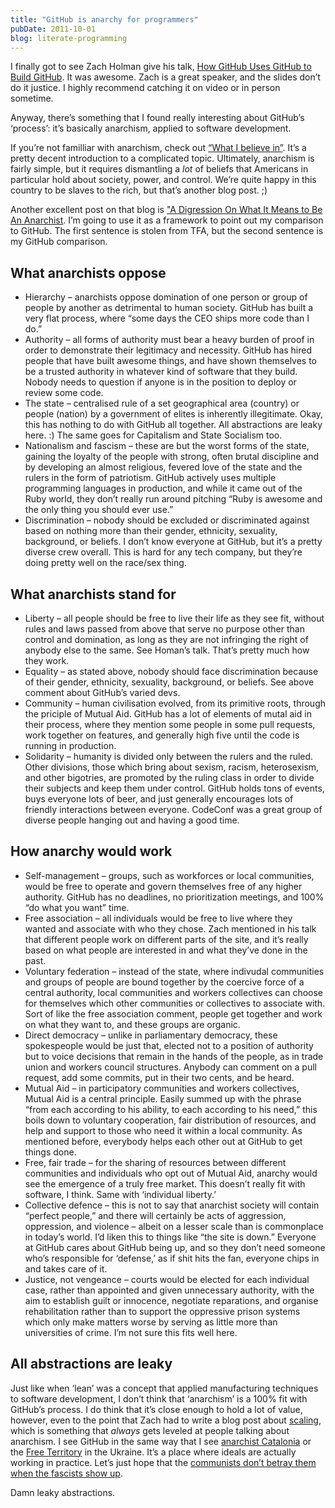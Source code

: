 ```yaml
---
title: "GitHub is anarchy for programmers"
pubDate: 2011-10-01
blog: literate-programming
---
```



I finally got to see Zach Holman give his talk, [How GitHub Uses GitHub to Build GitHub](http://speakerdeck.com/u/holman/p/how-github-uses-github-to-build-github). It was awesome. Zach is a great speaker, and the slides don’t do it justice. I highly recommend catching it on video or in person sometime.

Anyway, there’s something that I found really interesting about GitHub’s ‘process’: it’s basically anarchism, applied to software development.

If you’re not familliar with anarchism, check out [“What I believe in”](http://truth-reason-liberty.blogspot.com/p/what-i-believe-in.html). It’s a pretty decent introduction to a complicated topic. Ultimately, anarchism is fairly simple, but it requires dismantling a *lot* of beliefs that Americans in particular hold about society, power, and control. We’re quite happy in this country to be slaves to the rich, but that’s another blog post. ;)

Another excellent post on that blog is ["A Digression On What It Means to Be An Anarchist](http://truth-reason-liberty.blogspot.com/2010/11/digression-on-what-it-means-to-be.html). I’m going to use it as a framework to point out my comparison to GitHub. The first sentence is stolen from TFA, but the second sentence is my GitHub comparison.

## What anarchists oppose

- Hierarchy – anarchists oppose domination of one person or group of people by another as detrimental to human society. GitHub has built a very flat process, where “some days the CEO ships more code than I do.”
- Authority – all forms of authority must bear a heavy burden of proof in order to demonstrate their legitimacy and necessity. GitHub has hired people that have built awesome things, and have shown themselves to be a trusted authority in whatever kind of software that they build. Nobody needs to question if anyone is in the position to deploy or review some code.
- The state – centralised rule of a set geographical area (country) or people (nation) by a government of elites is inherently illegitimate. Okay, this has nothing to do with GitHub all together. All abstractions are leaky here. :) The same goes for Capitalism and State Socialism too.
- Nationalism and fascism – these are but the worst forms of the state, gaining the loyalty of the people with strong, often brutal discipline and by developing an almost religious, fevered love of the state and the rulers in the form of patriotism. GitHub actively uses multiple programming languages in production, and while it came out of the Ruby world, they don’t really run around pitching “Ruby is awesome and the only thing you should ever use.”
- Discrimination – nobody should be excluded or discriminated against based on nothing more than their gender, ethnicity, sexuality, background, or beliefs. I don’t know everyone at GitHub, but it’s a pretty diverse crew overall. This is hard for any tech company, but they’re doing pretty well on the race/sex thing.

## What anarchists stand for

- Liberty – all people should be free to live their life as they see fit, without rules and laws passed from above that serve no purpose other than control and domination, as long as they are not infringing the right of anybody else to the same. See Homan’s talk. That’s pretty much how they work.
- Equality – as stated above, nobody should face discrimination because of their gender, ethnicity, sexuality, background, or beliefs. See above comment about GitHub’s varied devs.
- Community – human civilisation evolved, from its primitive roots, through the priciple of Mutual Aid. GitHub has a lot of elements of mutal aid in their process, where they mention some people in some pull requests, work together on features, and generally high five until the code is running in production.
- Solidarity – humanity is divided only between the rulers and the ruled. Other divisions, those which bring about sexism, racism, heterosexism, and other bigotries, are promoted by the ruling class in order to divide their subjects and keep them under control. GitHub holds tons of events, buys everyone lots of beer, and just generally encourages lots of friendly interactions between everyone. CodeConf was a great group of diverse people hanging out and having a good time.

## How anarchy would work

- Self-management – groups, such as workforces or local communities, would be free to operate and govern themselves free of any higher authority. GitHub has no deadlines, no prioritization meetings, and 100% “do what you want” time.
- Free association – all individuals would be free to live where they wanted and associate with who they chose. Zach mentioned in his talk that different people work on different parts of the site, and it’s really based on what people are interested in and what they’ve done in the past.
- Voluntary federation – instead of the state, where indivudal communities and groups of people are bound together by the coercive force of a central authority, local communities and workers collectives can choose for themselves which other communities or collectives to associate with. Sort of like the free association comment, people get together and work on what they want to, and these groups are organic.
- Direct democracy – unlike in parliamentary democracy, these spokespeople would be just that, elected not to a position of authority but to voice decisions that remain in the hands of the people, as in trade union and workers council structures. Anybody can comment on a pull request, add some commits, put in their two cents, and be heard.
- Mutual Aid – in participatory communities and workers collectives, Mutual Aid is a central principle. Easily summed up with the phrase “from each according to his ability, to each according to his need,” this boils down to voluntary cooperation, fair distribution of resources, and help and support to those who need it within a local community. As mentioned before, everybody helps each other out at GitHub to get things done.
- Free, fair trade – for the sharing of resources between different communities and individuals who opt out of Mutual Aid, anarchy would see the emergence of a truly free market. This doesn’t really fit with software, I think. Same with ‘individual liberty.’
- Collective defence – this is not to say that anarchist society will contain “perfect people,” and there will certainly be acts of aggression, oppression, and violence – albeit on a lesser scale than is commonplace in today’s world. I’d liken this to things like “the site is down.” Everyone at GitHub cares about GitHub being up, and so they don’t need someone who’s responsible for ‘defense,’ as if shit hits the fan, everyone chips in and takes care of it.
- Justice, not vengeance – courts would be elected for each individual case, rather than appointed and given unnecessary authority, with the aim to establish guilt or innocence, negotiate reparations, and organise rehabilitation rather than to support the oppressive prison systems which only make matters worse by serving as little more than universities of crime. I’m not sure this fits well here.

## All abstractions are leaky

Just like when ‘lean’ was a concept that applied manufacturing techniques to software development, I don’t think that ‘anarchism’ is a 100% fit with GitHub’s process. I do think that it’s close enough to hold a lot of value, however, even to the point that Zach had to write a blog post about [scaling](http://zachholman.com/posts/scaling-github-employees/), which is something that *always* gets leveled at people talking about anarchism. I see GitHub in the same way that I see [anarchist Catalonia](http://en.wikipedia.org/wiki/Anarchism_in_Spain) or the [Free Territory](http://en.wikipedia.org/wiki/Free_Territory) in the Ukraine. It’s a place where ideals are actually working in practice. Let’s just hope that the [communists don’t betray them when the fascists show up](http://en.wikipedia.org/wiki/Anarchist_Catalonia#Clashes_with_the_Communists).

Damn leaky abstractions.
